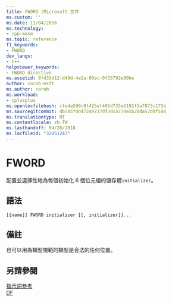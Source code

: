 ```yaml
---
title: FWORD |Microsoft 文件
ms.custom: ''
ms.date: 11/04/2016
ms.technology:
- cpp-masm
ms.topic: reference
f1_keywords:
- FWORD
dev_langs:
- C++
helpviewer_keywords:
- FWORD directive
ms.assetid: 8fd33d12-d49d-4e2a-80ac-0f55792e99be
author: corob-msft
ms.author: corob
ms.workload:
- cplusplus
ms.openlocfilehash: cfe4a590c9f425ef405d735a6192f5a7873c175b
ms.sourcegitcommit: dbca5fdd47249727df7dca77de5b20da57d0f544
ms.translationtype: MT
ms.contentlocale: zh-TW
ms.lasthandoff: 04/28/2018
ms.locfileid: "32051247"
---
```

# <a name="fword"></a>FWORD
配置並選擇性地為每個初始化 6 個位元組的儲存體`initializer`。  
  
## <a name="syntax"></a>語法  
  
```  
[[name]] FWORD initializer [[, initializer]]...  
```  
  
## <a name="remarks"></a>備註  
 也可以用為類型規範的類型是合法的任何位置。  
  
## <a name="see-also"></a>另請參閱  
 [指示詞參考](../../assembler/masm/directives-reference.md)   
 [DF](../../assembler/masm/df.md)